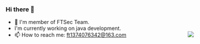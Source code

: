 ### Hi there 👋

<!--
**youki992/youki992** is a ✨ _special_ ✨ repository because its `README.md` (this file) appears on your GitHub profile.

Here are some ideas to get you started:

- 🔭 I’m currently working on ...
- 🌱 I’m currently learning ...
- 👯 I’m looking to collaborate on ...
- 🤔 I’m looking for help with ...
- 💬 Ask me about ...
- 📫 How to reach me: ...
- 😄 Pronouns: ...
- ⚡ Fun fact: ...
-->
- 🔭 I'm member of FTSec Team.
- I'm currently working on java development.
- 📫 How to reach me: ft1374076342@163.com
<img 
   align="right" 
   src="https://github-readme-stats.vercel.app/api?username=youki992&show_icons=true" 
/>
